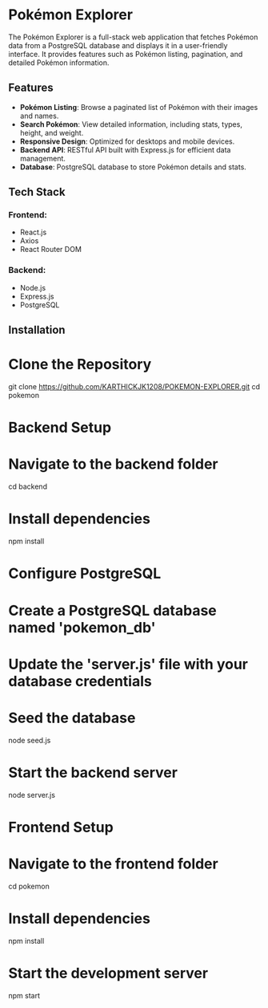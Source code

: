 # Pokémon Explorer

The Pokémon Explorer is a full-stack web application that fetches Pokémon data from a PostgreSQL database and displays it in a user-friendly interface. It provides features such as Pokémon listing, pagination, and detailed Pokémon information.

## Features

- **Pokémon Listing**: Browse a paginated list of Pokémon with their images and names.
- **Search Pokémon**: View detailed information, including stats, types, height, and weight.
- **Responsive Design**: Optimized for desktops and mobile devices.
- **Backend API**: RESTful API built with Express.js for efficient data management.
- **Database**: PostgreSQL database to store Pokémon details and stats.

## Tech Stack

### Frontend:
- React.js
- Axios
- React Router DOM

### Backend:
- Node.js
- Express.js
- PostgreSQL

## Installation

# Clone the Repository
git clone https://github.com/KARTHICKJK1208/POKEMON-EXPLORER.git
cd pokemon

# Backend Setup
# Navigate to the backend folder
cd backend

# Install dependencies
npm install

# Configure PostgreSQL
# Create a PostgreSQL database named 'pokemon_db'

# Update the 'server.js' file with your database credentials

# Seed the database
node seed.js

# Start the backend server
node server.js

# Frontend Setup
# Navigate to the frontend folder
cd pokemon

# Install dependencies
npm install

# Start the development server
npm start
